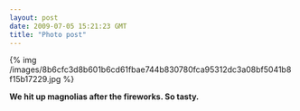 ```yaml
---
layout: post
date: 2009-07-05 15:21:23 GMT
title: "Photo post"
---
```

{% img /images/8b6cfc3d8b601b6cd61fbae744b830780fca95312dc3a08bf5041b8f15b17229.jpg %}

<b>We hit up magnolias after the fireworks. So tasty.</b>